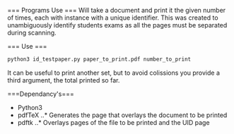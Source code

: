=== Programs Use ===
Will take a document and print it the given number of times, each with instance with a unique identifier.
This was created to unambiguously identify students exams as all the pages must be separated during scanning.

=== Use ===
````bash
python3 id_testpaper.py paper_to_print.pdf number_to_print
````
It can be useful to print another set, but to avoid colissions you provide a third argument, the total printed so far.

===Dependancy's===
* Python3
* pdfTeX
..* Generates the page that overlays the document to be printed
* pdftk
..* Overlays pages of the file to be printed and the UID page
